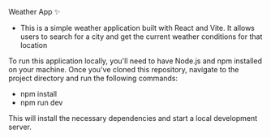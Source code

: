 Weather App ✨
- This is a simple weather application built with React and Vite. It allows users to search for a city and get the current weather conditions for that location


To run this application locally, you'll need to have Node.js and npm installed on your machine. Once you've cloned this repository, navigate to the project directory and run the following commands:

- npm install
- npm run dev

This will install the necessary dependencies and start a local development server.

